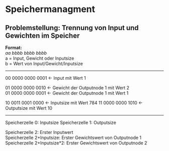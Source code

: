 # Speichermanagment

## Problemstellung: Trennung von Input und Gewichten im Speicher

**Format:**  
_aa bbbb bbbb bbbb_  
a = Input, Gewicht oder Inputsize  
b = Wert von Input/Gewicht/Inputsize  

---

00 0000 0000 0001 <- Input mit Wert 1  

01 0000 0000 0010 <- Gewicht der Outputnode 1 mit Wert 2  
01 0000 0000 0001 <- Gewicht der Outputnode 1 mit Wert 1  

10 0011 0001 0000 <- Inputsize mit Wert 784
11 0000 0000 1010 <- Outputsize mit Wert 10

---

Speicherzelle 0: Inputsize
Speicherzelle 1: Outputsize

Speicherzelle 2: Erster Inputwert  
Speicherzelle 2+Inputsize: Erster Gewichtswert von Outputnode 1  
Speicherzelle 2+Inputsize*2: Erster Gewichtswert von Outputnode 2  
